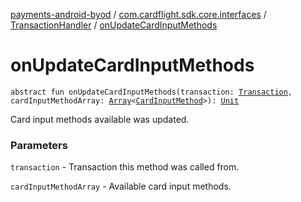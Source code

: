 [payments-android-byod](../../index.md) / [com.cardflight.sdk.core.interfaces](../index.md) / [TransactionHandler](index.md) / [onUpdateCardInputMethods](./on-update-card-input-methods.md)

# onUpdateCardInputMethods

`abstract fun onUpdateCardInputMethods(transaction: `[`Transaction`](../../com.cardflight.sdk.core/-transaction/index.md)`, cardInputMethodArray: `[`Array`](https://kotlinlang.org/api/latest/jvm/stdlib/kotlin/-array/index.html)`<`[`CardInputMethod`](../../com.cardflight.sdk.core.enums/-card-input-method/index.md)`>): `[`Unit`](https://kotlinlang.org/api/latest/jvm/stdlib/kotlin/-unit/index.html)

Card input methods available was updated.

### Parameters

`transaction` - Transaction this method was called from.

`cardInputMethodArray` - Available card input methods.